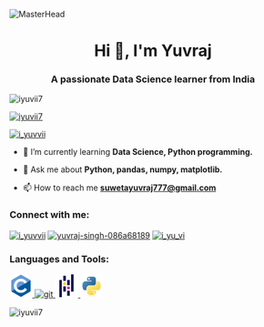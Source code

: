 ![MasterHead](https://user-images.githubusercontent.com/74038190/221352995-5ac18bdf-1a19-4f99-bbb6-77559b220470.gif)

<h1 align="center">Hi 👋, I'm Yuvraj</h1>
<h3 align="center">A passionate Data Science learner from India</h3>

<p align="left"> <img src="https://komarev.com/ghpvc/?username=iyuvii7&label=Profile%20views&color=0e75b6&style=flat" alt="iyuvii7" /> </p>

<p align="left"> <a href="https://github.com/ryo-ma/github-profile-trophy"><img src="https://github-profile-trophy.vercel.app/?username=iyuvii7" alt="iyuvii7" /></a> </p>

<p align="left"> <a href="https://twitter.com/i_yuvvii" target="blank"><img src="https://img.shields.io/twitter/follow/i_yuvvii?logo=twitter&style=for-the-badge" alt="i_yuvvii" /></a> </p>

- 🌱 I’m currently learning **Data Science, Python programming.**

- 💬 Ask me about **Python, pandas, numpy, matplotlib.**

- 📫 How to reach me **suwetayuvraj777@gmail.com**

<h3 align="left">Connect with me:</h3>
<p align="left">
<a href="https://twitter.com/i_yuvvii" target="blank"><img align="center" src="https://raw.githubusercontent.com/rahuldkjain/github-profile-readme-generator/master/src/images/icons/Social/twitter.svg" alt="i_yuvvii" height="30" width="40" /></a>
<a href="https://linkedin.com/in/yuvraj-singh-086a68189" target="blank"><img align="center" src="https://raw.githubusercontent.com/rahuldkjain/github-profile-readme-generator/master/src/images/icons/Social/linked-in-alt.svg" alt="yuvraj-singh-086a68189" height="30" width="40" /></a>
<a href="https://instagram.com/i_yu_vi" target="blank"><img align="center" src="https://raw.githubusercontent.com/rahuldkjain/github-profile-readme-generator/master/src/images/icons/Social/instagram.svg" alt="i_yu_vi" height="30" width="40" /></a>
</p>

<h3 align="left">Languages and Tools:</h3>
<p align="left"> <a href="https://www.cprogramming.com/" target="_blank" rel="noreferrer"> <img src="https://raw.githubusercontent.com/devicons/devicon/master/icons/c/c-original.svg" alt="c" width="40" height="40"/> </a> <a href="https://git-scm.com/" target="_blank" rel="noreferrer"> <img src="https://www.vectorlogo.zone/logos/git-scm/git-scm-icon.svg" alt="git" width="40" height="40"/> </a> <a href="https://pandas.pydata.org/" target="_blank" rel="noreferrer"> <img src="https://raw.githubusercontent.com/devicons/devicon/2ae2a900d2f041da66e950e4d48052658d850630/icons/pandas/pandas-original.svg" alt="pandas" width="40" height="40"/> </a> <a href="https://www.python.org" target="_blank" rel="noreferrer"> <img src="https://raw.githubusercontent.com/devicons/devicon/master/icons/python/python-original.svg" alt="python" width="40" height="40"/> </a> </p>

<p><img align="center" src="https://github-readme-stats.vercel.app/api/top-langs?username=iyuvii7&show_icons=true&locale=en&layout=compact" alt="iyuvii7" /></p>

